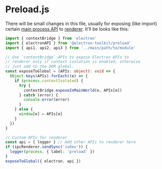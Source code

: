 # Preload.js

There will be small changes in this file, usually for exposing (like import) certain [main process API](../main) to [renderer](../renderer). It'll be looks like this:

```ts
import { contextBridge } from 'electron'
import { electronAPI } from '@electron-toolkit/preload'
import { api1, api2, api3 } from '../main/path/to/module'

// Use `contextBridge` APIs to expose Electron APIs to
// renderer only if context isolation is enabled, otherwise
// just add to the DOM global.
const exposeToGlobal = (APIs: object): void => {
  Object.keys(APIs).forEach((e) => {
    if (process.contextIsolated) {
      try {
        contextBridge.exposeInMainWorld(e, APIs[e])
      } catch (error) {
        console.error(error)
      }
    } else {
      window[e] = APIs[e]
    }
  })
}

// Custom APIs for renderer
const api = { logger } // Add other APIs to renderer here
if (ipcRenderer.sendSync('isDev')) {
  logger(process, { label: 'preload' })
}
exposeToGlobal({ electron, api })
```
